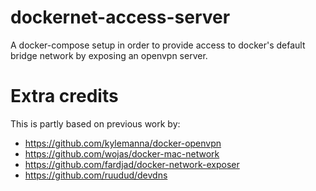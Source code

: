 # dockernet-access-server
A docker-compose setup in order to provide access to docker's default bridge network by exposing an openvpn server.

# Extra credits
This is partly based on previous work by:
 * https://github.com/kylemanna/docker-openvpn
 * https://github.com/wojas/docker-mac-network
 * https://github.com/fardjad/docker-network-exposer
 * https://github.com/ruudud/devdns

